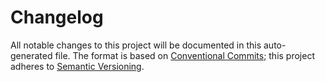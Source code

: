 # Changelog

All notable changes to this project will be documented in this auto-generated
file. The format is based on [Conventional Commits][1];
this project adheres to [Semantic Versioning][2].

[1]: https://conventionalcommits.org
[2]: https://semver.org
